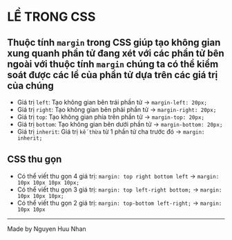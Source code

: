 # LỀ TRONG CSS
## Thuộc tính `margin` trong CSS giúp tạo không gian xung quanh phần tử đang xét với các phần tử bên ngoài với thuộc tính `margin` chúng ta có thể kiểm soát được các lề của phần tử dựa trên các giá trị của chúng
* Giá trị `left`: Tạo không gian bên trái phần tử -> `margin-left: 20px;`
* Giá trị `right`: Tạo không gian bên phải phần tử -> `margin-right: 20px;`
* Giá trị `top`: Tạo không gian phía trên phần tử -> `margin-top: 20px;`
* Giá trị `bottom`: Tạo không gian bên dưới phần tử -> `margin-bottom: 20px;`
* Giá trị `inherit`: Giá trị `kế thừa` từ 1 phần tử cha trước đó ->  `margin: inherit;`
## CSS thu gọn
* Có thể viết thu gọn 4 giá trị: `margin: top right bottom left` -> `margin: 10px 10px 10px 10px;`
* Có thể viết thu gọn 3 giá trị: `margin: top left-right bottom;` -> `margin: 10px 10px 10px;`
* Có thể viết thu gọn 2 giá trị: `margin: top-bottom left-right;` -> `margin: 10px 10px`

<hr>

Made by Nguyen Huu Nhan
